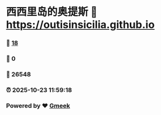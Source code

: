 # 西西里岛的奥提斯 :link: https://outisinsicilia.github.io 
### :page_facing_up: [18](https://outisinsicilia.github.io/tag.html) 
### :speech_balloon: 0 
### :hibiscus: 26548 
### :alarm_clock: 2025-10-23 11:59:18 
### Powered by :heart: [Gmeek](https://github.com/Meekdai/Gmeek)

